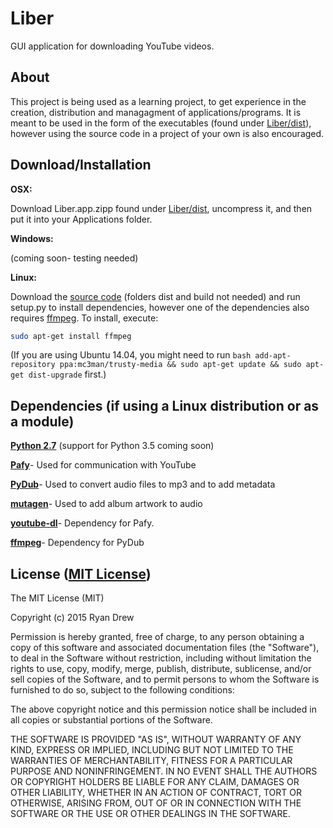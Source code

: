 # Liber
GUI application for downloading YouTube videos.  

## About

This project is being used as a learning project, to get experience in the creation, distribution and managagment of applications/programs. 
It is meant to be used in the form of the executables (found under [Liber/dist](https://github.com/DevelopForLizardz/Liber/blob/master/Liber/dist)), however using the source code in a project of your own is also encouraged.

## Download/Installation

**OSX:**

Download Liber.app.zipp found under [Liber/dist](https://github.com/DevelopForLizardz/Liber/blob/master/Liber/dist), uncompress it, and then put it into your Applications folder.

**Windows:**

(coming soon- testing needed)

**Linux:**

Download the [source code](https://github.com/DevelopForLizardz/Liber/tree/master/Liber) (folders dist and build not needed) and run setup.py to install dependencies, however one of the dependencies also requires [ffmpeg](http://www.ffmpeg.org). To install, execute:

```bash
sudo apt-get install ffmpeg
```

(If you are using Ubuntu 14.04, you might need to run ```bash add-apt-repository ppa:mc3man/trusty-media && sudo apt-get update && sudo apt-get dist-upgrade``` first.)

## Dependencies (if using a Linux distribution or as a module)

[**Python 2.7**](http://python.org) (support for Python 3.5 coming soon)

[**Pafy**](http://np1.github.io/pafy/)- Used for communication with YouTube

[**PyDub**](https://github.com/jiaaro/pydub)- Used to convert audio files to mp3 and to add metadata

[**mutagen**](https://bitbucket.org/lazka/mutagen)- Used to add album artwork to audio

[**youtube-dl**](http://rg3.github.io/youtube-dl/)- Dependency for Pafy.

[**ffmpeg**](http://www.ffmpeg.org)- Dependency for PyDub

## License ([MIT License](http://opensource.org/licenses/mit-license.php))

The MIT License (MIT)

Copyright (c) 2015 Ryan Drew

Permission is hereby granted, free of charge, to any person obtaining a copy
of this software and associated documentation files (the "Software"), to deal
in the Software without restriction, including without limitation the rights
to use, copy, modify, merge, publish, distribute, sublicense, and/or sell
copies of the Software, and to permit persons to whom the Software is
furnished to do so, subject to the following conditions:

The above copyright notice and this permission notice shall be included in all
copies or substantial portions of the Software.

THE SOFTWARE IS PROVIDED "AS IS", WITHOUT WARRANTY OF ANY KIND, EXPRESS OR
IMPLIED, INCLUDING BUT NOT LIMITED TO THE WARRANTIES OF MERCHANTABILITY,
FITNESS FOR A PARTICULAR PURPOSE AND NONINFRINGEMENT. IN NO EVENT SHALL THE
AUTHORS OR COPYRIGHT HOLDERS BE LIABLE FOR ANY CLAIM, DAMAGES OR OTHER
LIABILITY, WHETHER IN AN ACTION OF CONTRACT, TORT OR OTHERWISE, ARISING FROM,
OUT OF OR IN CONNECTION WITH THE SOFTWARE OR THE USE OR OTHER DEALINGS IN THE
SOFTWARE.
